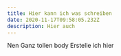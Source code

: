 ```yaml
---
title: Hier kann ich was schreiben
date: 2020-11-17T09:58:05.232Z
description: Hier auch
---
```

Nen Ganz tollen body Erstelle ich hier